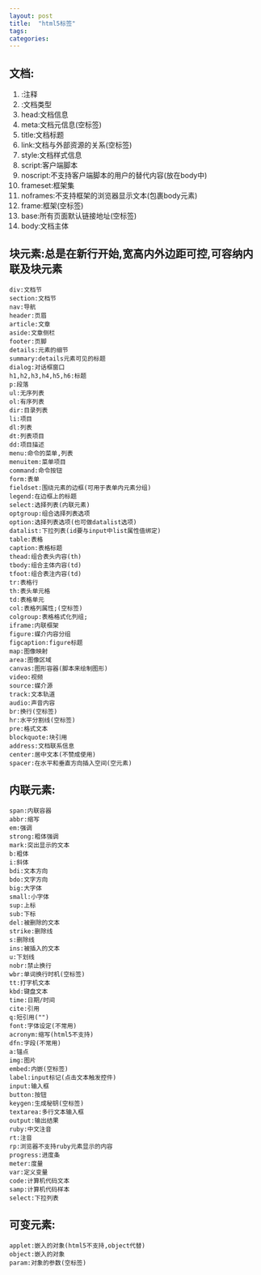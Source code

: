 ```yaml
---
layout: post
title:  "html5标签"
tags:
categories:
---
```


## 文档:
1. <!--注释-->:注释
2. <!DOCTYPE >:文档类型
3. head:文档信息
4. meta:文档元信息(空标签)
5. title:文档标题
6. link:文档与外部资源的关系(空标签)
7. style:文档样式信息
8. script:客户端脚本
9. noscript:不支持客户端脚本的用户的替代内容(放在body中)
10. frameset:框架集
11. noframes:不支持框架的浏览器显示文本(包裹body元素)
12. frame:框架(空标签)
13. base:所有页面默认链接地址(空标签)
14. body:文档主体

## 块元素:总是在新行开始,宽高内外边距可控,可容纳内联及块元素
```
div:文档节
section:文档节
nav:导航
header:页眉
article:文章
aside:文章侧栏
footer:页脚
details:元素的细节
summary:details元素可见的标题
dialog:对话框窗口
h1,h2,h3,h4,h5,h6:标题
p:段落
ul:无序列表
ol:有序列表
dir:目录列表
li:项目
dl:列表
dt:列表项目
dd:项目描述
menu:命令的菜单,列表
menuitem:菜单项目
command:命令按钮
form:表单
fieldset:围绕元素的边框(可用于表单内元素分组)
legend:在边框上的标题
select:选择列表(内联元素)
optgroup:组合选择列表选项
option:选择列表选项(也可做datalist选项)
datalist:下拉列表(id要与input中list属性值绑定)
table:表格
caption:表格标题
thead:组合表头内容(th)
tbody:组合主体内容(td)
tfoot:组合表注内容(td)
tr:表格行
th:表头单元格
td:表格单元
col:表格列属性;(空标签)
colgroup:表格格式化列组;
iframe:内联框架
figure:媒介内容分组
figcaption:figure标题
map:图像映射
area:图像区域
canvas:图形容器(脚本来绘制图形)
video:视频
source:媒介源
track:文本轨道
audio:声音内容
br:换行(空标签)
hr:水平分割线(空标签)
pre:格式文本
blockquote:块引用
address:文档联系信息
center:居中文本(不赞成使用)
spacer:在水平和垂直方向插入空间(空元素)
```

## 内联元素:
```
span:内联容器
abbr:缩写
em:强调
strong:粗体强调
mark:突出显示的文本
b:粗体
i:斜体
bdi:文本方向
bdo:文字方向
big:大字体
small:小字体
sup:上标
sub:下标
del:被删除的文本
strike:删除线
s:删除线
ins:被插入的文本
u:下划线
nobr:禁止换行
wbr:单词换行时机(空标签)
tt:打字机文本
kbd:键盘文本
time:日期/时间
cite:引用
q:短引用("")
font:字体设定(不常用)
acronym:缩写(html5不支持)
dfn:字段(不常用)
a:锚点
img:图片
embed:内嵌(空标签)
label:input标记(点击文本触发控件)
input:输入框
button:按钮
keygen:生成秘钥(空标签)
textarea:多行文本输入框
output:输出结果
ruby:中文注音
rt:注音
rp:浏览器不支持ruby元素显示的内容
progress:进度条
meter:度量
var:定义变量
code:计算机代码文本
samp:计算机代码样本
select:下拉列表
```

## 可变元素:
```
applet:嵌入的对象(html5不支持,object代替)
object:嵌入的对象
param:对象的参数(空标签)
```